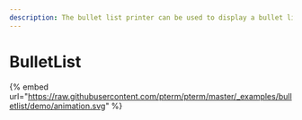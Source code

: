 ```yaml
---
description: The bullet list printer can be used to display a bullet list
---
```


# BulletList

{% embed url="https://raw.githubusercontent.com/pterm/pterm/master/_examples/bulletlist/demo/animation.svg" %}
